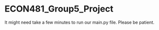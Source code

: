 # ECON481_Group5_Project
It might need take a few minutes to run our main.py file. Please be patient.
